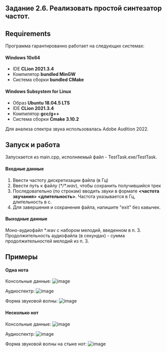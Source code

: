 ## Задание 2.6.	Реализовать простой синтезатор частот.

## Requirements
Программа гарантированно работает на следующих системах:
#### Windows 10x64
- IDE **CLion 2021.3.4**
- Компилятор **bundled MinGW**
- Система сборки **bundled CMake**

#### Windows Subsystem for Linux
- Образ **Ubuntu 18.04.5 LTS**
- IDE **CLion 2021.3.4**
- Компилятор **gcc/g++**
- Система сборки **Cmake 3.10.2**

Для анализа спектра звука использовалась Adobe Audition 2022.

## Запуск и работа
Запускается из main.cpp, исполняемый файл - TestTask.exe/TestTask.
#### Входные данные
1) Ввести частоту дискретизации файла (в Гц)
2) Ввести путь к файлу (*\*/\*.wav*), чтобы сохранить получившийся трек
3) Последовательно (по строкам) вводить звуки в формате **<частота звучания> <длительность>**. Частота указывается в Гц, длительность в с.
4) Для завершения и сохранения файла, напишите "exit" без кавычек.

#### Выходные данные
Моно-аудиофайл \*.wav с набором мелодий, введенном в п. 3. Продолжительность аудиофайла (в секундах) - сумма продолжительностей мелодий из п. 3.

## Примеры
#### Одна нота
Консольные данные:
![image](https://user-images.githubusercontent.com/99473127/179405814-07d435e8-4475-4a3e-9a6c-a3f465ef65f2.png)

Аудиоспектр:
![image](https://user-images.githubusercontent.com/99473127/179405853-28a886e6-4f69-44b0-adbf-76cf50bb6f8e.png)

Форма звуковой волны:
![image](https://user-images.githubusercontent.com/99473127/179405870-503d5171-377e-4304-b567-7057a85287e6.png)

#### Несколько нот
Консольные данные:
![image](https://user-images.githubusercontent.com/99473127/179406225-9b836b2d-db56-47c2-9bfd-7c443e2001c0.png)

Аудиоспектр:
![image](https://user-images.githubusercontent.com/99473127/179406282-005247e7-ad6c-47a2-ab53-bb0004182caa.png)

Форма звуковой волны на стыке нот:
![image](https://user-images.githubusercontent.com/99473127/179406446-48a5910a-ae97-4243-aeda-917410e5d2cd.png)
